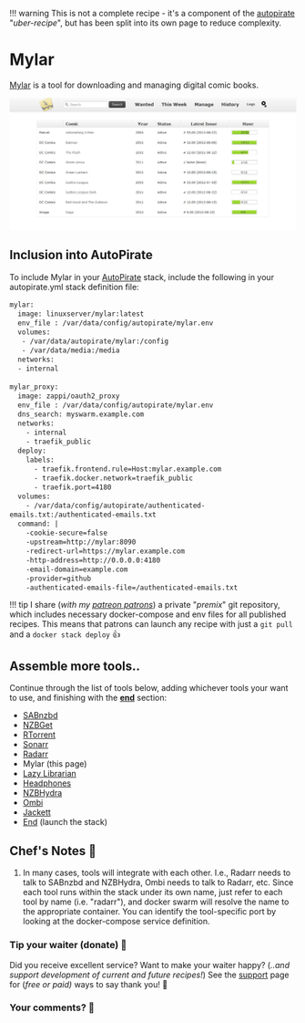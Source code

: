 !!! warning
    This is not a complete recipe - it's a component of the [autopirate](/recipies/autopirate/start/) "_uber-recipe_", but has been split into its own page to reduce complexity.

# Mylar

[Mylar](https://github.com/evilhero/mylar) is a tool for downloading and managing digital comic books.

![Mylar Screenshot](../../images/mylar.jpg)

## Inclusion into AutoPirate

To include Mylar in your [AutoPirate](/recipies/autopirate/start/) stack, include the following in your autopirate.yml stack definition file:

````
mylar:
  image: linuxserver/mylar:latest
  env_file : /var/data/config/autopirate/mylar.env
  volumes:
   - /var/data/autopirate/mylar:/config
   - /var/data/media:/media
  networks:
  - internal

mylar_proxy:
  image: zappi/oauth2_proxy
  env_file : /var/data/config/autopirate/mylar.env
  dns_search: myswarm.example.com  
  networks:
    - internal
    - traefik_public
  deploy:
    labels:
      - traefik.frontend.rule=Host:mylar.example.com
      - traefik.docker.network=traefik_public
      - traefik.port=4180
  volumes:
    - /var/data/config/autopirate/authenticated-emails.txt:/authenticated-emails.txt
  command: |
    -cookie-secure=false
    -upstream=http://mylar:8090
    -redirect-url=https://mylar.example.com
    -http-address=http://0.0.0.0:4180
    -email-domain=example.com
    -provider=github
    -authenticated-emails-file=/authenticated-emails.txt
````

!!! tip
    I share (_with my [patreon patrons](https://www.patreon.com/funkypenguin)_) a private "_premix_" git repository, which includes necessary docker-compose and env files for all published recipes. This means that patrons can launch any recipe with just a ```git pull``` and a ```docker stack deploy``` 👍

## Assemble more tools..

Continue through the list of tools below, adding whichever tools your want to use, and finishing with the **[end](/recipies/autopirate/end/)** section:

* [SABnzbd](/recipies/autopirate/sabnzbd.md)
* [NZBGet](/recipies/autopirate/nzbget.md)
* [RTorrent](/recipies/autopirate/rtorrent/)
* [Sonarr](/recipies/autopirate/sonarr/)
* [Radarr](/recipies/autopirate/radarr/)
* Mylar (this page)
* [Lazy Librarian](/recipies/autopirate/lazylibrarian/)
* [Headphones](/recipies/autopirate/headphones/)
* [NZBHydra](/recipies/autopirate/nzbhydra/)
* [Ombi](/recipies/autopirate/ombi/)
* [Jackett](/recipies/autopirate/jackett/)
* [End](/recipies/autopirate/end/) (launch the stack)


## Chef's Notes 📓

1. In many cases, tools will integrate with each other. I.e., Radarr needs to talk to SABnzbd and NZBHydra, Ombi needs to talk to Radarr, etc. Since each tool runs within the stack under its own name, just refer to each tool by name (i.e. "radarr"), and docker swarm will resolve the name to the appropriate container. You can identify the tool-specific port by looking at the docker-compose service definition.

### Tip your waiter (donate) 👏

Did you receive excellent service? Want to make your waiter happy? (_..and support development of current and future recipes!_) See the [support](/support/) page for (_free or paid)_ ways to say thank you! 👏

### Your comments? 💬
